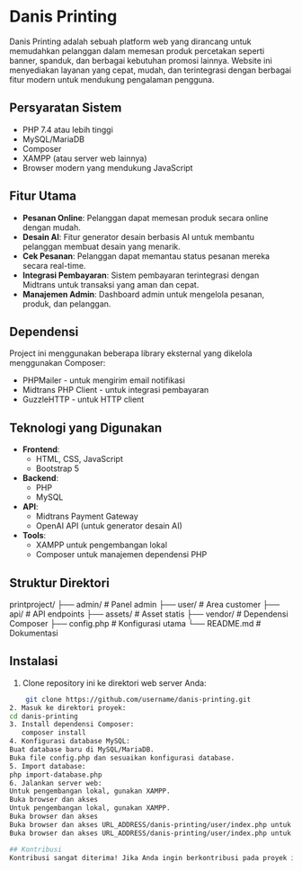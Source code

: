 # Danis Printing

Danis Printing adalah sebuah platform web yang dirancang untuk memudahkan pelanggan dalam memesan produk percetakan seperti banner, spanduk, dan berbagai kebutuhan promosi lainnya. Website ini menyediakan layanan yang cepat, mudah, dan terintegrasi dengan berbagai fitur modern untuk mendukung pengalaman pengguna.

## Persyaratan Sistem

- PHP 7.4 atau lebih tinggi
- MySQL/MariaDB
- Composer
- XAMPP (atau server web lainnya)
- Browser modern yang mendukung JavaScript

## Fitur Utama

- **Pesanan Online**: Pelanggan dapat memesan produk secara online dengan mudah.
- **Desain AI**: Fitur generator desain berbasis AI untuk membantu pelanggan membuat desain yang menarik.
- **Cek Pesanan**: Pelanggan dapat memantau status pesanan mereka secara real-time.
- **Integrasi Pembayaran**: Sistem pembayaran terintegrasi dengan Midtrans untuk transaksi yang aman dan cepat.
- **Manajemen Admin**: Dashboard admin untuk mengelola pesanan, produk, dan pelanggan.

## Dependensi

Project ini menggunakan beberapa library eksternal yang dikelola menggunakan Composer:
- PHPMailer - untuk mengirim email notifikasi
- Midtrans PHP Client - untuk integrasi pembayaran
- GuzzleHTTP - untuk HTTP client

## Teknologi yang Digunakan

- **Frontend**: 
  - HTML, CSS, JavaScript
  - Bootstrap 5
- **Backend**:
  - PHP
  - MySQL
- **API**:
  - Midtrans Payment Gateway
  - OpenAI API (untuk generator desain AI)
- **Tools**:
  - XAMPP untuk pengembangan lokal
  - Composer untuk manajemen dependensi PHP

## Struktur Direktori
printproject/
├── admin/                 # Panel admin
├── user/                  # Area customer
├── api/                   # API endpoints
├── assets/               # Asset statis
├── vendor/               # Dependensi Composer
├── config.php            # Konfigurasi utama
└── README.md             # Dokumentasi

## Instalasi

1. Clone repository ini ke direktori web server Anda:
```bash
    git clone https://github.com/username/danis-printing.git
2. Masuk ke direktori proyek:
cd danis-printing
3. Install dependensi Composer:
   composer install
4. Konfigurasi database MySQL:
Buat database baru di MySQL/MariaDB.
Buka file config.php dan sesuaikan konfigurasi database.
5. Import database:
php import-database.php
6. Jalankan server web:
Untuk pengembangan lokal, gunakan XAMPP.
Buka browser dan akses
Untuk pengembangan lokal, gunakan XAMPP.
Buka browser dan akses
Buka browser dan akses URL_ADDRESS/danis-printing/user/index.php untuk melihat website
Buka browser dan akses URL_ADDRESS/danis-printing/user/index.php untuk melihat website.

## Kontribusi
Kontribusi sangat diterima! Jika Anda ingin berkontribusi pada proyek ini, silakan buka issue atau submit pull request.

